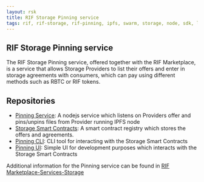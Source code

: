```yaml
---
layout: rsk
title: RIF Storage Pinning service
tags: rif, rif-storage, rif-pinning, ipfs, swarm, storage, node, sdk, libraries, infrastructure, protocols, mvp, design, rbtc, defi, decentralized, quick-start, guides, tutorial, networks, dapps, tools, rsk, ethereum, smart-contracts, install, get-started, how-to, mainnet, testnet, contracts, wallets, web3, crypto
---
```


## RIF Storage Pinning service
The RIF Storage Pinning service, offered together with the RIF Marketplace, is a service that allows Storage Providers to list their offers and enter in storage agreements with consumers, which can pay using different methods such as RBTC or RIF tokens.

## Repositories
 - [Pinning Service](https://github.com/rsksmart/rif-storage-pinner): A nodejs service which listens on Providers offer and pins/unpins files from Provider running IPFS node
 - [Storage Smart Contracts](https://github.com/rsksmart/rif-marketplace-storage): A smart contract registry which stores the offers and agreements.
 - [Pinning CLI](https://github.com/rsksmart/rif-storage-cli): CLI tool for interacting with the Storage Smart Contracts
 - [Pinning UI](https://github.com/rsksmart/rif-storage-pinning-ui): Simple UI for development purposes which interacts with the Storage Smart Contracts

Additional information for the Pinning service can be found in [RIF Marketplace-Services-Storage](/rif/marketplace/services/storage/techspecs)